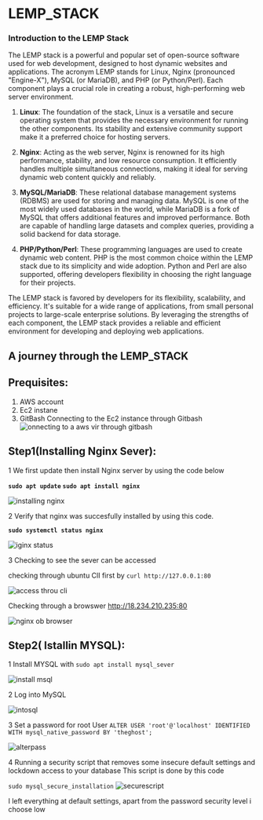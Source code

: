 # LEMP_STACK
### Introduction to the LEMP Stack

The LEMP stack is a powerful and popular set of open-source software used for web development, designed to host dynamic websites and applications. The acronym LEMP stands for Linux, Nginx (pronounced "Engine-X"), MySQL (or MariaDB), and PHP (or Python/Perl). Each component plays a crucial role in creating a robust, high-performing web server environment.

1. **Linux**: The foundation of the stack, Linux is a versatile and secure operating system that provides the necessary environment for running the other components. Its stability and extensive community support make it a preferred choice for hosting servers.

2. **Nginx**: Acting as the web server, Nginx is renowned for its high performance, stability, and low resource consumption. It efficiently handles multiple simultaneous connections, making it ideal for serving dynamic web content quickly and reliably.

3. **MySQL/MariaDB**: These relational database management systems (RDBMS) are used for storing and managing data. MySQL is one of the most widely used databases in the world, while MariaDB is a fork of MySQL that offers additional features and improved performance. Both are capable of handling large datasets and complex queries, providing a solid backend for data storage.

4. **PHP/Python/Perl**: These programming languages are used to create dynamic web content. PHP is the most common choice within the LEMP stack due to its simplicity and wide adoption. Python and Perl are also supported, offering developers flexibility in choosing the right language for their projects.

The LEMP stack is favored by developers for its flexibility, scalability, and efficiency. It's suitable for a wide range of applications, from small personal projects to large-scale enterprise solutions. By leveraging the strengths of each component, the LEMP stack provides a reliable and efficient environment for developing and deploying web applications.

## A journey through the LEMP_STACK 
## Prequisites:
1. AWS account 
2. Ec2 instane
3. GitBash
Connecting to the Ec2 instance through Gitbash
![onnecting to a aws vir through gitbash](https://github.com/OlavicDev/LEMP_STACK/assets/124717753/82b825a9-8bcc-4d99-9655-d43efaa266c1)



## Step1(Installing Nginx Sever):
1
We first update then install Nginx server by using the code below 

__`sudo apt update`
`sudo apt install nginx`__

![installing nginx](https://github.com/OlavicDev/LEMP_STACK/assets/124717753/659c5264-3728-409d-9717-7efd0ae3273d)

2
Verify that nginx was succesfully installed by using this code.

__`sudo systemctl status nginx`__

![iginx status](https://github.com/OlavicDev/LEMP_STACK/assets/124717753/c15b092b-8ed2-4072-9001-0e501880a431)


3
Checking to see the sever can be accessed 

checking through ubuntu ClI first by 
` curl http://127.0.0.1:80 `

![access throu cli](https://github.com/OlavicDev/LEMP_STACK/assets/124717753/8b999655-24d2-46e7-8209-8260feed1bde)

Checking through a browswer http://18.234.210.235:80

![nginx ob browser](https://github.com/OlavicDev/LEMP_STACK/assets/124717753/ac09890b-8927-4ef1-b687-0c7f9dce62ad)


## Step2( Istallin MYSQL):

1
Install MYSQL with `sudo apt install mysql_sever`

![install msql](https://github.com/OlavicDev/LEMP_STACK/assets/124717753/784b0f0d-240e-4ffb-a6eb-909c11611a0e)

2
Log into MySQL

![intosql](https://github.com/OlavicDev/LEMP_STACK/assets/124717753/442d0ef7-5179-4d52-97c8-26b41f8bb94f)

3
Set a password for root User
`ALTER USER 'root'@'localhost' IDENTIFIED WITH mysql_native_password BY 'theghost';`

![alterpass](https://github.com/OlavicDev/LEMP_STACK/assets/124717753/0e8fc4ca-48c9-486f-bbbe-1f43fb239e4e)

4
Running a security script that removes some insecure default settings and lockdown access to your database
This script is done by this code 

`sudo mysql_secure_installation`
![securescript](https://github.com/OlavicDev/LEMP_STACK/assets/124717753/13b9c26d-c054-4a34-bed4-af32a42029d1)

I left everything at default settings, apart from the password security level i choose low








